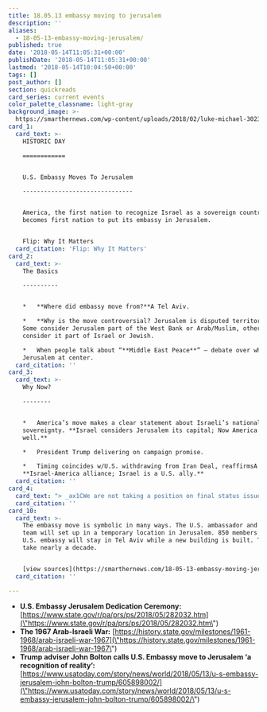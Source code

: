 ```yaml
---
title: 18.05.13 embassy moving to jerusalem
description: ''
aliases:
  - 18-05-13-embassy-moving-jerusalem/
published: true
date: '2018-05-14T11:05:31+00:00'
publishDate: '2018-05-14T11:05:31+00:00'
lastmod: '2018-05-14T10:04:50+00:00'
tags: []
post_author: []
section: quickreads
card_series: current events
color_palette_classname: light-gray
background_image: >-
  https://smarthernews.com/wp-content/uploads/2018/02/luke-michael-302392-360x360.jpg
card_1:
  card_text: >-
    HISTORIC DAY

    ============


    U.S. Embassy Moves To Jerusalem

    -------------------------------


    America, the first nation to recognize Israel as a sovereign country,
    becomes first nation to put its embassy in Jerusalem.


    Flip: Why It Matters
  card_citation: 'Flip: Why It Matters'
card_2:
  card_text: >-
    The Basics

    ----------


    *   **Where did embassy move from?**A Tel Aviv.

    *   **Why is the move controversial? Jerusalem is disputed territory.**A
    Some consider Jerusalem part of the West Bank or Arab/Muslim, others
    consider it part of Israel or Jewish.

    *   When people talk about “**Middle East Peace**” – debate over who “owns”
    Jerusalem at center.
  card_citation: ''
card_3:
  card_text: >-
    Why Now?

    --------


    *   America’s move makes a clear statement about Israeli’s national
    sovereignty. **Israel considers Jerusalem its capital; Now America does as
    well.**

    *   President Trump delivering on campaign promise.

    *   Timing coincides w/U.S. withdrawing from Iran Deal, reaffirmsA
    **Israel-America alliance; Israel is a U.S. ally.**
  card_citation: ''
card_4:
  card_text: "> _ax1CWe are not taking a position on final status issues, including the specific boundaries of Israeli sovereignty in Jerusalem, nor on the resolution of contested borders.”_n> n> U.S. State Department's official statement on Jerusalem embassy opening, an attempt to leave room for negotiations that *could* bring peace or an territorial agreement between Israel & the West Bank."
  card_citation: ''
card_10:
  card_text: >-
    The embassy move is symbolic in many ways. The U.S. ambassador and a small
    team will set up in a temporary location in Jerusalem. 850 members of the
    U.S. embassy will stay in Tel Aviv while a new building is built. That could
    take nearly a decade.


    [view sources](https://smarthernews.com/18-05-13-embassy-moving-jerusalem/)
  card_citation: ''

---
```

*   **U.S. Embassy Jerusalem Dedication Ceremony:** [https://www.state.gov/r/pa/prs/ps/2018/05/282032.htm](\"https://www.state.gov/r/pa/prs/ps/2018/05/282032.htm\")
*   **The 1967 Arab-Israeli War:** [https://history.state.gov/milestones/1961-1968/arab-israeli-war-1967](\"https://history.state.gov/milestones/1961-1968/arab-israeli-war-1967\")
*   **Trump adviser John Bolton calls U.S. Embassy move to Jerusalem ‘a recognition of reality’:** [https://www.usatoday.com/story/news/world/2018/05/13/u-s-embassy-jerusalem-john-bolton-trump/605898002/](\"https://www.usatoday.com/story/news/world/2018/05/13/u-s-embassy-jerusalem-john-bolton-trump/605898002/\")